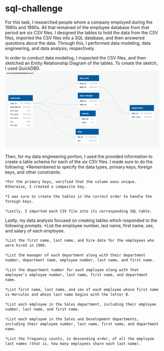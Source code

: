 # sql-challenge


For this task, I researched people whom a company employed during the 1980s and 1990s. All that remained of the employee database from that period are six CSV files. I designed the tables to hold the data from the CSV files, imported the CSV files into a SQL database, and then answered questions about the data. Through this, I performed data modeling, data engineering, and data analysis, respectively.


In order to conduct data modeling, I inspected the CSV files, and then sketched an Entity Relationship Diagram of the tables. To create the sketch, I used QuickDBD.
![alt text](https://github.com/msryannhawkins/sql-challenge/blob/main/EmployeeSQL/DB/ERD_SQL_Challenge.png
 "ERD")

Then, for my data engineering portion, I used the provided information to create a table schema for each of the six CSV files. I made sure to do the following:
    *Remembered to specify the data types, primary keys, foreign keys, and other constraints.
    
    *For the primary keys, verified that the column wass unique. Otherwise, I created a composite key.
    
    *I was sure to create the tables in the correct order to handle the foreign keys.
    
    *Lastly, I imported each CSV file into its corresponding SQL table.


Lastly, my data analysis focused on creating tables which responded to the following prompts:
    *List the employee number, last name, first name, sex, and salary of each employee.

    *List the first name, last name, and hire date for the employees who were hired in 1986.

    *List the manager of each department along with their department number, department name, employee number, last name, and first name.

    *List the department number for each employee along with that employee’s employee number, last name, first name, and department name.

    *List first name, last name, and sex of each employee whose first name is Hercules and whose last name begins with the letter B.

    *List each employee in the Sales department, including their employee number, last name, and first name.

    *List each employee in the Sales and Development departments, including their employee number, last name, first name, and department name.

    *List the frequency counts, in descending order, of all the employee last names (that is, how many employees share each last name).


